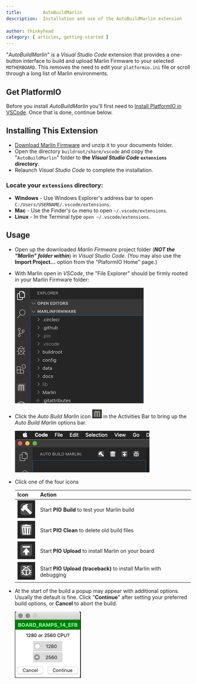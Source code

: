 ```yaml
---
title:        AutoBuildMarlin
description:  Installation and use of the AutoBuildMarlin extension

author: thinkyhead
category: [ articles, getting-started ]
---
```


"*AutoBuildMarlin*" is a *Visual Studio Code* extension that provides a one-button interface to build and upload Marlin Firmware to your selected `MOTHERBOARD`. This removes the need to edit your `platformio.ini` file or scroll through a long list of Marlin environments.

## Get PlatformIO

Before you install *AutoBuildMarlin* you'll first need to [Install PlatformIO in VSCode](http://marlinfw.org/docs/basics/install_platformio_vscode.html). Once that is done, continue below.

## Installing This Extension

- [Download Marlin Firmware](http://marlinfw.org/meta/download/) and unzip it to your documents folder.
- Open the directory `buildroot/share/vscode` and copy the "`AutoBuildMarlin`" folder to **the *Visual Studio Code* `extensions` directory**.
- Relaunch *Visual Studio Code* to complete the installation.

### Locate your `extensions` directory:

- **Windows** - Use Windows Explorer's address bar to open `C:/Users/USERNAME/.vscode/extensions`.
- **Mac** - Use the Finder's `Go` menu to open `~/.vscode/extensions`.
- **Linux** - In the Terminal type `open ~/.vscode/extensions`.

## Usage

- Open up the downloaded *Marlin Firmware* project folder (***NOT the "Marlin" folder within***) in *Visual Studio Code*. (You may also use the **Import Project…** option from the "PlaformIO Home" page.)

- With Marlin open in *VSCode*, the "File Explorer" should be firmly rooted in your Marlin Firmware folder:

  ![](/assets/images/basics/install_platformio_vscode/Activity_bar.png)

- Click the *Auto Build Marlin* icon ![AutoBuild Icon](/assets/images/basics/install_platformio_vscode/AB_icon.png) in the Activities Bar to bring up the *Auto Build Marlin* options bar.

  ![](/assets/images/basics/install_platformio_vscode/AB_menu.png)

- Click one of the four icons

  Icon|Action
  ----|------
  ![](/assets/images/basics/install_platformio_vscode/B_small.png)|Start **PIO Build** to test your Marlin build
  ![](/assets/images/basics/install_platformio_vscode/C_small.png)|Start **PIO Clean** to delete old build files
  ![](/assets/images/basics/install_platformio_vscode/U_small.png)|Start **PIO Upload** to install Marlin on your board
  ![](/assets/images/basics/install_platformio_vscode/T_small.png)|Start **PIO Upload (traceback)** to install Marlin with debugging

- At the start of the build a popup may appear with additional options. Usually the default is fine. Click "**Continue**" after setting your preferred build options, or **Cancel** to abort the build.

  ![AutoBuild Popup](/assets/images/basics/install_platformio_vscode/platformio_popup.png)
